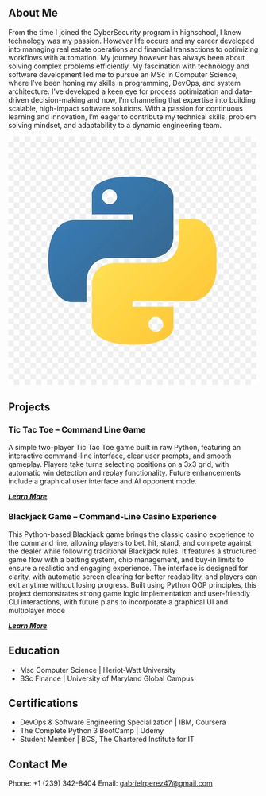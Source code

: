 ## About Me
<div class="about-me-container">
  <p>From the time I joined the CyberSecurity program in highschool, I knew technology was my passion. However life occurs and my career developed into managing real estate operations and financial
    transactions to optimizing workflows with automation. My journey however has always been about solving complex problems efficiently. My fascination with technology and software development led me to 
    pursue an MSc in Computer Science, where I’ve been honing my skills in programming, DevOps, and system architecture. I've developed a keen eye for process optimization and data-driven decision-making and     now, I’m channeling that expertise into building scalable, high-impact software solutions. With a passion for continuous learning and innovation, I’m eager to contribute my technical skills, problem          solving mindset, and adaptability to a dynamic engineering team.</p>
  <img src="/assets/img/python3-logo.jpeg" alt="Python3-Logo">
</div>

## Projects
### Tic Tac Toe – Command Line Game
A simple two-player Tic Tac Toe game built in raw Python, featuring an interactive command-line interface, clear user prompts, and smooth gameplay. Players take turns selecting positions on a 3x3 grid, with automatic win detection and replay functionality. Future enhancements include a graphical user interface and AI opponent mode.

[***Learn More***](https://github.com/glrodriperez98/tic-tac-toe-cmd-line)

### Blackjack Game – Command-Line Casino Experience
This Python-based Blackjack game brings the classic casino experience to the command line, allowing players to bet, hit, stand, and compete against the dealer while following traditional Blackjack rules. It features a structured game flow with a betting system, chip management, and buy-in limits to ensure a realistic and engaging experience. The interface is designed for clarity, with automatic screen clearing for better readability, and players can exit anytime without losing progress. Built using Python OOP principles, this project demonstrates strong game logic implementation and user-friendly CLI interactions, with future plans to incorporate a graphical UI and multiplayer mode

[***Learn More***](https://github.com/glrodriperez98/blackjack_cmd_line)

## Education
- Msc Computer Science | Heriot-Watt University
- BSc Finance | University of Maryland Global Campus

## Certifications
- DevOps & Software Engineering Specialization | IBM, Coursera
- The Complete Python 3 BootCamp | Udemy
- Student Member | BCS, The Chartered Institute for IT

## Contact Me
Phone: +1 (239) 342-8404
Email: gabrielrperez47@gmail.com
